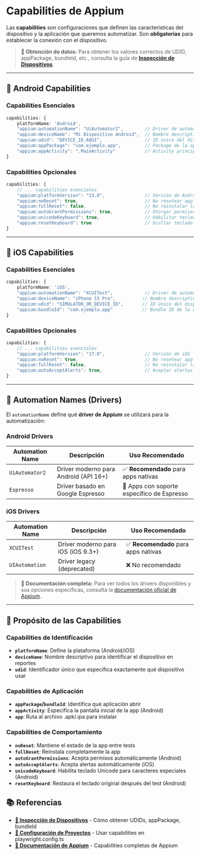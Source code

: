 
# Capabilities de Appium

Las **capabilities** son configuraciones que definen las características del dispositivo y la aplicación que queremos automatizar. Son **obligatorias** para establecer la conexión con el dispositivo.

> **📱 Obtención de datos:** Para obtener los valores correctos de UDID, appPackage, bundleId, etc., consulta la guía de [**Inspección de Dispositivos**](es/prerequisites/device.md).

---

## 🤖 Android Capabilities

### Capabilities Esenciales

```ts
capabilities: {
    platformName: 'Android',
    "appium:automationName": "UiAutomator2",        // Driver de automatización
    "appium:deviceName": "Mi Dispositivo Android",  // Nombre descriptivo
    "appium:udid": "DEVICE_ID_AQUI",                // ID único del dispositivo
    "appium:appPackage": "com.ejemplo.app",         // Package de la aplicación
    "appium:appActivity": ".MainActivity"           // Activity principal
}
```

### Capabilities Opcionales

```ts
capabilities: {
    // ... capabilities esenciales
    "appium:platformVersion": "13.0",               // Versión de Android
    "appium:noReset": true,                         // No resetear app entre tests
    "appium:fullReset": false,                      // No reinstalar la app
    "appium:autoGrantPermissions": true,            // Otorgar permisos automáticamente
    "appium:unicodeKeyboard": true,                 // Habilitar teclado Unicode
    "appium:resetKeyboard": true                    // Ocultar teclado después del test
}
```

---

## 🍎 iOS Capabilities

### Capabilities Esenciales

```ts
capabilities: {
    platformName: 'iOS',
    "appium:automationName": "XCUITest",            // Driver de automatización
    "appium:deviceName": "iPhone 15 Pro",          // Nombre descriptivo
    "appium:udid": "SIMULATOR_OR_DEVICE_ID",       // ID único del dispositivo/simulador
    "appium:bundleId": "com.ejemplo.app"           // Bundle ID de la aplicación
}
```

### Capabilities Opcionales

```ts
capabilities: {
    // ... capabilities esenciales
    "appium:platformVersion": "17.0",               // Versión de iOS
    "appium:noReset": true,                         // No resetear app entre tests
    "appium:fullReset": false,                      // No reinstalar la app
    "appium:autoAcceptAlerts": true,                // Aceptar alertas automáticamente
}
```

---

## 🚗 Automation Names (Drivers)

El `automationName` define qué **driver de Appium** se utilizará para la automatización:

### Android Drivers

| Automation Name | Descripción | Uso Recomendado |
|-----------------|-------------|-----------------|
| `UiAutomator2` | Driver moderno para Android (API 16+) | ✅ **Recomendado** para apps nativas |
| `Espresso` | Driver basado en Google Espresso | 🎯 Apps con soporte específico de Espresso |

### iOS Drivers

| Automation Name | Descripción | Uso Recomendado |
|-----------------|-------------|-----------------|
| `XCUITest` | Driver moderno para iOS (iOS 9.3+) | ✅ **Recomendado** para apps nativas |
| `UIAutomation` | Driver legacy (deprecated) | ❌ No recomendado |

> **📖 Documentación completa:** Para ver todos los drivers disponibles y sus opciones específicas, consulta la [documentación oficial de Appium](https://appium.io/docs/en/2.5/ecosystem/drivers/).

---

## 🎯 Propósito de las Capabilities

### Capabilities de Identificación
- **`platformName`**: Define la plataforma (Android/iOS)
- **`deviceName`**: Nombre descriptivo para identificar el dispositivo en reportes
- **`udid`**: Identificador único que especifica exactamente qué dispositivo usar

### Capabilities de Aplicación
- **`appPackage`/`bundleId`**: Identifica qué aplicación abrir
- **`appActivity`**: Especifica la pantalla inicial de la app (Android)
- **`app`**: Ruta al archivo .apk/.ipa para instalar

### Capabilities de Comportamiento
- **`noReset`**: Mantiene el estado de la app entre tests
- **`fullReset`**: Reinstala completamente la app
- **`autoGrantPermissions`**: Acepta permisos automáticamente (Android)
- **`autoAcceptAlerts`**: Acepta alertas automáticamente (iOS)
- **`unicodeKeyboard`**: Habilita teclado Unicode para caracteres especiales (Android)
- **`resetKeyboard`**: Restaura el teclado original después del test (Android)

## 📚 Referencias

- **[📱 Inspección de Dispositivos](es/prerequisites/device.md)** - Cómo obtener UDIDs, appPackage, bundleId
- **[🔧 Configuración de Proyectos](es/configuration/projects.md)** - Usar capabilities en playwright.config.ts
- **[📖 Documentación de Appium](https://appium.io/docs/en/2.0/guides/caps/)** - Capabilities completas de Appium